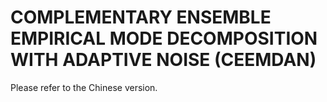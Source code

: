 # COMPLEMENTARY ENSEMBLE EMPIRICAL MODE DECOMPOSITION WITH ADAPTIVE NOISE (CEEMDAN)
Please refer to the Chinese version.
